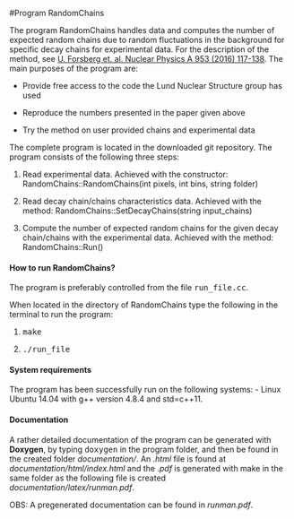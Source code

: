 #Program RandomChains

The program RandomChains handles data and computes the number
of expected random chains due to random fluctuations in the
background for specific decay chains for experimental
data. For the description of the method, see <a
href="http://www.sciencedirect.com/science/article/pii/S0375947416300768">U. Forsberg
et. al. Nuclear Physics A 953 (2016) 117-138</a>. The main
purposes of the program are:

- Provide free access to the code the Lund Nuclear Structure group has
used

- Reproduce the numbers presented in the paper given
above

- Try the method on user provided chains and experimental data

The complete program is located in the downloaded git repository.
The program consists of the following three steps:

1. Read experimental data. Achieved with the constructor:
   RandomChains::RandomChains(int pixels, int bins, string folder)

2. Read decay chain/chains characteristics data. Achieved with the method:
   RandomChains::SetDecayChains(string input_chains)

3. Compute the number of expected random chains for the given
   decay chain/chains with the experimental data. Achieved
   with the method: RandomChains::Run()

<h4>How to run RandomChains? </h4>
The program is preferably controlled from the file <tt>run_file.cc</tt>.

When located in the directory of RandomChains type the following in the terminal to run the program:

1. <tt> make </tt>

2. <tt> ./run_file </tt>

<h4>System requirements</h4>
The program has been successfully run on the following systems:
- Linux Ubuntu 14.04 with g++ version 4.8.4 and std=c++11.

<h4>Documentation</h4>
A rather detailed documentation of the program can be generated with <b>Doxygen</b>, by typing <tt>doxygen</tt> in the program folder, and then be found in the created folder <i>documentation/</i>. An <i>.html</i> file is found at <i>documentation/html/index.html</i> and the <i>.pdf</i> is generated with make in the same folder as the following file is created <i>documentation/latex/runman.pdf</i>.

OBS: A pregenerated documentation can be found in <i>runman.pdf</i>.
